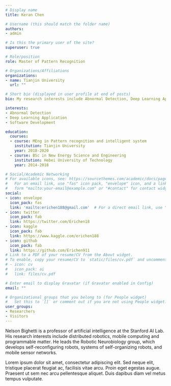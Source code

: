 ```yaml
---
# Display name
title: Keran Chen

# Username (this should match the folder name)
authors:
- admin

# Is this the primary user of the site?
superuser: true

# Role/position
role: Master of Pattern Recognition

# Organizations/Affiliations
organizations:
- name: Tianjin University
  url: ""

# Short bio (displayed in user profile at end of posts)
bio: My research interests include Abnormal Detection, Deep Learning Application and Software Development.

interests:
- Abnormal Detection
- Deep Learning Application
- Software Development

education:
  courses:
  - course: MEng in Pattern recognition and intelligent system
    institution: Tianjin University
    year: 2018-2020
  - course: BSc in New Energy Science and Engineering
    institution: Hebei University of Technology
    year: 2014-2018

# Social/Academic Networking
# For available icons, see: https://sourcethemes.com/academic/docs/page-builder/#icons
#   For an email link, use "fas" icon pack, "envelope" icon, and a link in the
#   form "mailto:your-email@example.com" or "#contact" for contact widget.
social:
- icon: envelope
  icon_pack: fas
  link: 'mailto:erichen188@gmail.com'  # For a direct email link, use "mailto:test@example.org".
- icon: twitter
  icon_pack: fab
  link: https://twitter.com/Erichen18
- icon: kaggle
  icon_pack: fab
  link: https://www.kaggle.com/erichen188
- icon: github
  icon_pack: fab
  link: https://github.com/Erichen911
# Link to a PDF of your resume/CV from the About widget.
# To enable, copy your resume/CV to `static/files/cv.pdf` and uncomment the lines below.
# - icon: cv
#   icon_pack: ai
#   link: files/cv.pdf

# Enter email to display Gravatar (if Gravatar enabled in Config)
email: ""

# Organizational groups that you belong to (for People widget)
#   Set this to `[]` or comment out if you are not using People widget.
user_groups:
- Researchers
- Visitors
---
```


Nelson Bighetti is a professor of artificial intelligence at the Stanford AI Lab. His research interests include distributed robotics, mobile computing and programmable matter. He leads the Robotic Neurobiology group, which develops self-reconfiguring robots, systems of self-organizing robots, and mobile sensor networks.

Lorem ipsum dolor sit amet, consectetur adipiscing elit. Sed neque elit, tristique placerat feugiat ac, facilisis vitae arcu. Proin eget egestas augue. Praesent ut sem nec arcu pellentesque aliquet. Duis dapibus diam vel metus tempus vulputate.
